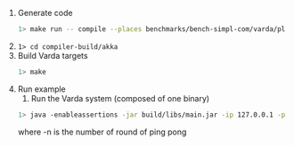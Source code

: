 
1. Generate code
    ```bash
    1> make run -- compile --places benchmarks/bench-simpl-com/varda/places.yml --targets benchmarks/bench-simpl-com/varda/targets.yml --filename benchmarks/bench-simpl-com/varda/bench.spec --impl benchmarks/bench-simpl-com/varda/bench.impl --provenance 0
    ```
1. ```1> cd compiler-build/akka```
1. Build Varda targets
    ```bash
    1> make
    ```
1. Run example
    1. Run the Varda system (composed of one binary)
    ```bash
    1> java -enableassertions -jar build/libs/main.jar -ip 127.0.0.1 -p 25520 -s akka://systemProject_name@127.0.0.1:25520 -l 8080 -vp placeB -n 100 -warmup 100
    ```
    where
    -n is the number of round of ping pong